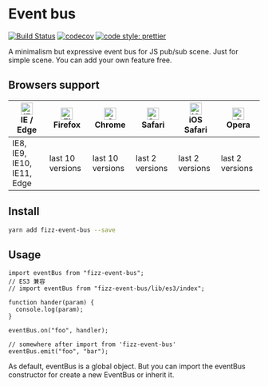 # Event bus

[![Build Status](https://travis-ci.org/hifizz/event-bus.svg?branch=master)](https://travis-ci.org/hifizz/event-bus)
[![codecov](https://codecov.io/gh/hifizz/event-bus/branch/master/graph/badge.svg)](https://codecov.io/gh/hifizz/event-bus)
[![code style: prettier](https://img.shields.io/badge/code_style-prettier-ff69b4.svg?style=flat-square)](https://github.com/prettier/prettier)

A minimalism but expressive event bus for JS pub/sub scene.
Just for simple scene.
You can add your own feature free.

## Browsers support

| [<img src="https://raw.githubusercontent.com/alrra/browser-logos/master/src/edge/edge_48x48.png" alt="IE / Edge" width="24px" height="24px" />](http://godban.github.io/browsers-support-badges/)</br>IE / Edge | [<img src="https://raw.githubusercontent.com/alrra/browser-logos/master/src/firefox/firefox_48x48.png" alt="Firefox" width="24px" height="24px" />](http://godban.github.io/browsers-support-badges/)</br>Firefox | [<img src="https://raw.githubusercontent.com/alrra/browser-logos/master/src/chrome/chrome_48x48.png" alt="Chrome" width="24px" height="24px" />](http://godban.github.io/browsers-support-badges/)</br>Chrome | [<img src="https://raw.githubusercontent.com/alrra/browser-logos/master/src/safari/safari_48x48.png" alt="Safari" width="24px" height="24px" />](http://godban.github.io/browsers-support-badges/)</br>Safari | [<img src="https://raw.githubusercontent.com/alrra/browser-logos/master/src/safari-ios/safari-ios_48x48.png" alt="iOS Safari" width="24px" height="24px" />](http://godban.github.io/browsers-support-badges/)</br>iOS Safari | [<img src="https://raw.githubusercontent.com/alrra/browser-logos/master/src/opera/opera_48x48.png" alt="Opera" width="24px" height="24px" />](http://godban.github.io/browsers-support-badges/)</br>Opera |
| --------------------------------------------------------------------------------------------------------------------------------------------------------------------------------------------------------------- | ----------------------------------------------------------------------------------------------------------------------------------------------------------------------------------------------------------------- | ------------------------------------------------------------------------------------------------------------------------------------------------------------------------------------------------------------- | ------------------------------------------------------------------------------------------------------------------------------------------------------------------------------------------------------------- | ----------------------------------------------------------------------------------------------------------------------------------------------------------------------------------------------------------------------------- | --------------------------------------------------------------------------------------------------------------------------------------------------------------------------------------------------------- |
| IE8, IE9, IE10, IE11, Edge                                                                                                                                                                                      | last 10 versions                                                                                                                                                                                                  | last 10 versions                                                                                                                                                                                              | last 2 versions                                                                                                                                                                                               | last 2 versions                                                                                                                                                                                                               | last 2 versions                                                                                                                                                                                           |

## Install

```bash
yarn add fizz-event-bus --save
```

## Usage

```tsx
import eventBus from "fizz-event-bus";
// ES3 兼容
// import eventBus from "fizz-event-bus/lib/es3/index";

function hander(param) {
  console.log(param);
}

eventBus.on("foo", handler);

// somewhere after import from 'fizz-event-bus'
eventBus.emit("foo", "bar");
```

As default, eventBus is a global object. But you can import the eventBus constructor for create a new EventBus or inherit it.
